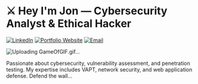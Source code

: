 # ⚔️ Hey I'm Jon  — Cybersecurity Analyst & Ethical Hacker

[![LinkedIn](https://img.shields.io/badge/LinkedIn-Connect-blue)](https://linkedin.com/in/your-profile)
[![Portfolio Website](https://img.shields.io/badge/Portfolio-Visit-brightgreen)](https://your-website-link)
[![Email](https://img.shields.io/badge/Email-Contact-red)](mailto:your-email@example.com)

![Uploading GameOfGIF.gif…]()   

Passionate about cybersecurity, vulnerability assessment, and penetration testing. My expertise includes VAPT, network security, and web application defense.
Defend the wall...
